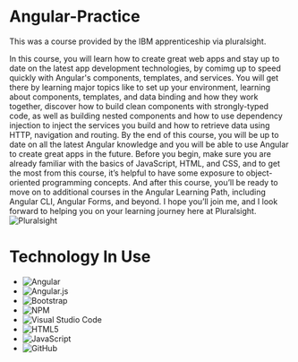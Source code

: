 # Angular-Practice
This was a course provided by the IBM apprenticeship via pluralsight.

In this course, you will learn how to create great web apps and stay up to date on the latest app development technologies, by comimg up to speed quickly with Angular's components, templates, and services. You will get there by learning major topics like to set up your environment, learning about components, templates, and data binding and how they work together, discover how to build clean components with strongly-typed code, as well as building nested components and how to use dependency injection to inject the services you build and how to retrieve data using HTTP, navigation and routing. By the end of this course, you will be up to date on all the latest Angular knowledge and you will be able to use Angular to create great apps in the future. Before you begin, make sure you are already familiar with the basics of JavaScript, HTML, and CSS, and to get the most from this course, it’s helpful to have some exposure to object-oriented programming concepts. And after this course, you’ll be ready to move on to additional courses in the Angular Learning Path, including Angular CLI, Angular Forms, and beyond. I hope you’ll join me, and I look forward to helping you on your learning journey here at Pluralsight.
![Pluralsight](https://img.shields.io/badge/Pluralsight-EE3057?style=for-the-badge&logo=pluralsight&logoColor=white)

# Technology In Use
* ![Angular](https://img.shields.io/badge/angular-%23DD0031.svg?style=for-the-badge&logo=angular&logoColor=white)
* ![Angular.js](https://img.shields.io/badge/angular.js-%23E23237.svg?style=for-the-badge&logo=angularjs&logoColor=white)
* ![Bootstrap](https://img.shields.io/badge/bootstrap-%23563D7C.svg?style=for-the-badge&logo=bootstrap&logoColor=white)
* ![NPM](https://img.shields.io/badge/NPM-%23000000.svg?style=for-the-badge&logo=npm&logoColor=white)
* ![Visual Studio Code](https://img.shields.io/badge/Visual%20Studio%20Code-0078d7.svg?style=for-the-badge&logo=visual-studio-code&logoColor=white)
* ![HTML5](https://img.shields.io/badge/html5-%23E34F26.svg?style=for-the-badge&logo=html5&logoColor=white)
* ![JavaScript](https://img.shields.io/badge/javascript-%23323330.svg?style=for-the-badge&logo=javascript&logoColor=%23F7DF1E)
* ![GitHub](https://img.shields.io/badge/github-%23121011.svg?style=for-the-badge&logo=github&logoColor=white)






